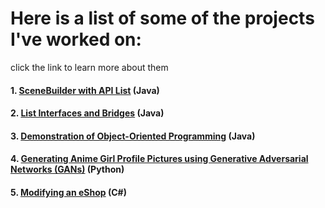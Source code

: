 <!-- layout: page
title: "projects"
permalink: /projects/ -->

# Here is a list of some of the projects I've worked on:
click the link to learn more about them

#### 1. [SceneBuilder with API List](https://jmorrison11.github.io/animelist) (Java)

#### 2. [List Interfaces and Bridges](https://jmorrison11.github.io/covidtracing) (Java)

#### 3. [Demonstration of Object-Oriented Programming](https://jmorrison11.github.io/fallingsand) (Java)

#### 4. [Generating Anime Girl Profile Pictures using Generative Adversarial Networks (GANs)](https://docs.google.com/document/d/1ApjsivXtgPK96RcoFizSxukXblAEcTayfSxSIYcvPb8/edit?usp=sharing) (Python)

#### 5. [Modifying an eShop](https://jmorrison11.github.io/eshop) (C#)
